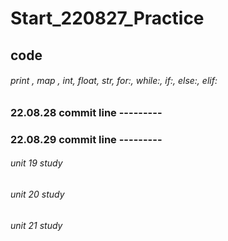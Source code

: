 # Start_220827_Practice
## code
###### print , map , int, float, str, for:, while:, if:, else:, elif:
### 22.08.28 commit line ---------
### 22.08.29 commit line ---------
###### unit 19 study
###### unit 20 study
###### unit 21 study
